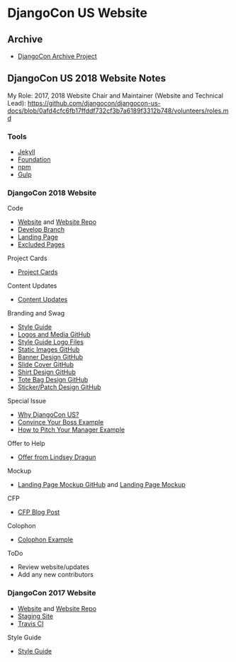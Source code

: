 # DjangoCon US Website

## Archive

* [DjangoCon Archive Project](https://github.com/djangocon/djangocon-archive-project)

## DjangoCon US 2018 Website Notes

My Role: 2017, 2018 Website Chair and Maintainer (Website and Technical Lead): https://github.com/djangocon/djangocon-us-docs/blob/0afd4cfc6fb17ffddf732cf3b7a6189f3312b748/volunteers/roles.md

### Tools

* [Jekyll](https://jekyllrb.com/docs/home)
* [Foundation](http://foundation.zurb.com/sites/docs)
* [npm](https://www.npmjs.com)
* [Gulp](http://gulpjs.com)

### DjangoCon 2018 Website

Code
* [Website](https://2018.djangocon.us) and [Website Repo](https://github.com/djangocon/2018.djangocon.us)
* [Develop Branch](https://github.com/djangocon/2018.djangocon.us/tree/develop)
* [Landing Page](https://github.com/djangocon/2018.djangocon.us/blob/develop/_pages/landing-page.html)
* [Excluded Pages](https://github.com/djangocon/2018.djangocon.us/blob/develop/_config.yml#L46)

Project Cards
* [Project Cards](https://github.com/djangocon/2018.djangocon.us/projects/1)

Content Updates
* [Content Updates](https://github.com/djangocon/2018.djangocon.us/issues/13)

Branding and Swag
* [Style Guide](https://2018.djangocon.us/styleguide)
* [Logos and Media GitHub](https://github.com/djangocon/resources)
* [Style Guide Logo Files](https://2018.djangocon.us/styleguide/#logo-files)
* [Static Images GitHub](https://github.com/djangocon/2018.djangocon.us/tree/master/static/img)
* [Banner Design GitHub](https://github.com/djangocon/2018.djangocon.us/issues/59)
* [Slide Cover GitHub](https://github.com/djangocon/2018.djangocon.us/issues/57)
* [Shirt Design GitHub](https://github.com/djangocon/2018.djangocon.us/issues/60)
* [Tote Bag Design GitHub](https://github.com/djangocon/2018.djangocon.us/issues/58)
* [Sticker/Patch Design GitHub](https://github.com/djangocon/2018.djangocon.us/issues/56)

Special Issue
* [Why DjangoCon US?](https://2017.djangocon.us/why-djangocon-us)
* [Convince Your Boss Example](https://rosenfeldmedia.com/eux2018/updates/convince-your-boss)
* [How to Pitch Your Manager Example](https://2017.northbaypython.org/attend/business-case)

Offer to Help
* [Offer from Lindsey Dragun](https://twitter.com/techevangelista/status/944321280857268225)

Mockup
* [Landing Page Mockup GitHub](https://github.com/djangocon/landing-page) and [Landing Page Mockup ](https://djangocon.github.io/landing-page)

CFP
* [CFP Blog Post](https://www.defna.org/announcements/2017/10/10/call-for-proposals-for-djangocon-2018-website)

Colophon
* [Colophon Example](https://2018.pycon-au.org/colophon)

ToDo
* Review website/updates
* Add any new contributors

### DjangoCon 2017 Website

* [Website](https://2017.djangocon.us) and [Website Repo](https://github.com/djangocon/2017.djangocon.us)
* [Staging Site](http://djangocon.surge.sh)
* [Travis CI](https://travis-ci.org/djangocon/2017.djangocon.us)

Style Guide
* [Style Guide](https://2017.djangocon.us/styleguide)
